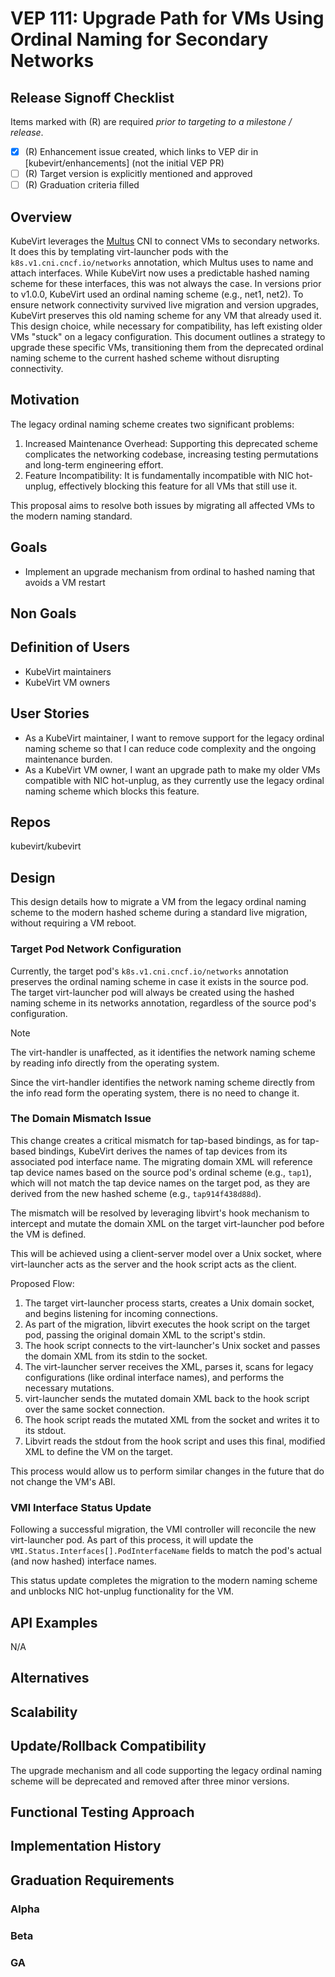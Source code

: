 # VEP 111: Upgrade Path for VMs Using Ordinal Naming for Secondary Networks

## Release Signoff Checklist

Items marked with (R) are required *prior to targeting to a milestone / release*.

- [X] (R) Enhancement issue created, which links to VEP dir in [kubevirt/enhancements] (not the initial VEP PR)
- [ ] (R) Target version is explicitly mentioned and approved
- [ ] (R) Graduation criteria filled

## Overview

KubeVirt leverages the [Multus](https://github.com/k8snetworkplumbingwg/multus-cni) CNI to connect VMs to secondary
networks.
It does this by templating virt-launcher pods with the `k8s.v1.cni.cncf.io/networks` annotation, which Multus uses to
name and attach interfaces.
While KubeVirt now uses a predictable hashed naming scheme for these interfaces, this was not always the case.
In versions prior to v1.0.0, KubeVirt used an ordinal naming scheme (e.g., net1, net2).
To ensure network connectivity survived live migration and version upgrades, KubeVirt preserves this old naming scheme
for any VM that already used it.
This design choice, while necessary for compatibility, has left existing older VMs "stuck" on a legacy configuration.
This document outlines a strategy to upgrade these specific VMs, transitioning them from the deprecated ordinal naming
scheme to the current hashed scheme without disrupting connectivity.

## Motivation

The legacy ordinal naming scheme creates two significant problems:

1. Increased Maintenance Overhead: Supporting this deprecated scheme complicates the networking codebase, increasing
   testing permutations and long-term engineering effort.
2. Feature Incompatibility: It is fundamentally incompatible with NIC hot-unplug, effectively blocking this feature for
   all VMs that still use it.

This proposal aims to resolve both issues by migrating all affected VMs to the modern naming standard.

## Goals

- Implement an upgrade mechanism from ordinal to hashed naming that avoids a VM restart

## Non Goals

<!--
Why this enhancement is important Limitations to the scope of the design
-->

## Definition of Users

- KubeVirt maintainers
- KubeVirt VM owners

## User Stories

- As a KubeVirt maintainer, I want to remove support for the legacy ordinal naming scheme so that I can reduce code
  complexity and the ongoing maintenance burden.
- As a KubeVirt VM owner, I want an upgrade path to make my older VMs compatible with NIC hot-unplug, as they currently
  use the legacy ordinal naming scheme which blocks this feature.

## Repos

kubevirt/kubevirt

## Design

This design details how to migrate a VM from the legacy ordinal naming scheme to the modern hashed scheme during a
standard live migration, without requiring a VM reboot.

### Target Pod Network Configuration

Currently, the target pod's `k8s.v1.cni.cncf.io/networks` annotation preserves the ordinal naming scheme in case it
exists in the source pod.
The target virt-launcher pod will always be created using the hashed naming scheme in its networks annotation,
regardless of the source pod's configuration.

> [!NOTE]
> The virt-handler is unaffected, as it identifies the network naming scheme by reading info directly from the operating
> system.

Since the virt-handler identifies the network naming scheme directly from the info read form the operating system, there
is no need to change it.

### The Domain Mismatch Issue

This change creates a critical mismatch for tap-based bindings, as for tap-based bindings, KubeVirt derives the names of
tap devices from its associated pod interface name.
The migrating domain XML will reference tap device names based on the source pod's ordinal scheme (e.g., `tap1`),
which
will not match the tap device names on the target pod, as they are derived from the new hashed scheme (e.g.,
`tap914f438d88d`).

The mismatch will be resolved by leveraging libvirt's hook mechanism to intercept and mutate the domain XML on the
target virt-launcher pod before the VM is defined.

This will be achieved using a client-server model over a Unix socket, where virt-launcher acts as the server and the
hook script acts as the client.

Proposed Flow:

1. The target virt-launcher process starts, creates a Unix domain socket, and begins listening for incoming connections.
2. As part of the migration, libvirt executes the hook script on the target pod, passing the original domain XML to the
   script's stdin.
3. The hook script connects to the virt-launcher's Unix socket and passes the domain XML from its stdin to the socket.
4. The virt-launcher server receives the XML, parses it, scans for legacy configurations (like ordinal interface names),
   and performs the necessary mutations.
5. virt-launcher sends the mutated domain XML back to the hook script over the same socket connection.
6. The hook script reads the mutated XML from the socket and writes it to its stdout.
7. Libvirt reads the stdout from the hook script and uses this final, modified XML to define the VM on the target.

This process would allow us to perform similar changes in the future that do not change the VM's ABI.

### VMI Interface Status Update

Following a successful migration, the VMI controller will reconcile the new virt-launcher pod.
As part of this process, it will update the `VMI.Status.Interfaces[].PodInterfaceName` fields to match the pod's
actual (and now hashed) interface names.

This status update completes the migration to the modern naming scheme and unblocks NIC hot-unplug functionality for the
VM.

## API Examples

N/A

## Alternatives

<!--
Outline any alternative designs that have been considered)
-->

## Scalability

<!--
Overview of how the design scales)
-->

## Update/Rollback Compatibility

The upgrade mechanism and all code supporting the legacy ordinal naming scheme will be deprecated and removed after
three minor versions.

## Functional Testing Approach

<!--
An overview on the approaches used to functional test this design)
-->

## Implementation History

## Graduation Requirements

<!--
The requirements for graduating to each stage.
Example:
### Alpha
- [ ] Feature gate guards all code changes
- [ ] Initial implementation supporting only X and Y use-cases

### Beta
- [ ] Implementation supports all X use-cases

It is not necessary to have all the requirements for all stages in the initial VEP.
They can be added later as the feature progresses, and there is more clarity towards its future.

Refer to https://github.com/kubevirt/community/blob/main/design-proposals/feature-lifecycle.md#releases for more details
-->

### Alpha

### Beta

### GA
